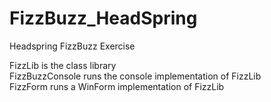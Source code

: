 FizzBuzz_HeadSpring
===================

Headspring FizzBuzz Exercise

FizzLib is the class library </br>
FizzBuzzConsole runs the console implementation of FizzLib </br>
FizzForm runs a WinForm implementation of FizzLib